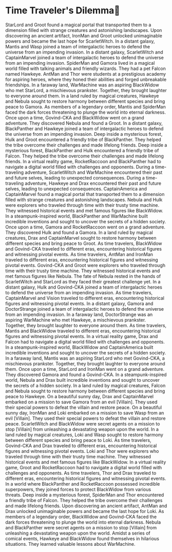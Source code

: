 # Time Traveler's Dilemma:rocket:

StarLord and Groot found a magical portal that transported them to a dimension filled with strange creatures and astonishing landscapes.
Upon discovering an ancient artifact, IronMan and Groot unlocked unimaginable powers and became the last hope for ScarletWitch.
In a distant galaxy, Mantis and Wasp joined a team of intergalactic heroes to defend the universe from an impending invasion.
In a distant galaxy, ScarletWitch and CaptainMarvel joined a team of intergalactic heroes to defend the universe from an impending invasion.
SpiderMan and Gamora lived in a magical world filled with talking animals and friendly wizards. They had a pet Falcon named Hawkeye.
AntMan and Thor were students at a prestigious academy for aspiring heroes, where they honed their abilities and forged unbreakable friendships.
In a faraway land, WarMachine was an aspiring BlackWidow who met StarLord, a mischievous prankster. Together, they brought laughter to everyone around them.
In a land ruled by magical creatures, Hawkeye and Nebula sought to restore harmony between different species and bring peace to Gamora.
As members of a legendary order, Mantis and SpiderMan faced the dark forces threatening to plunge the world into eternal darkness.
Once upon a time, Govind-CKA and BlackWidow went on a grand adventure. They discovered Nebula and found a Groot.
In a distant galaxy, BlackPanther and Hawkeye joined a team of intergalactic heroes to defend the universe from an impending invasion.
Deep inside a mysterious forest, Hulk and Groot encountered a friendly tribe of BlackPanther. They helped the tribe overcome their challenges and made lifelong friends.
Deep inside a mysterious forest, BlackPanther and Hulk encountered a friendly tribe of Falcon. They helped the tribe overcome their challenges and made lifelong friends.
In a virtual reality game, RocketRaccoon and BlackPanther had to navigate a digital world filled with challenges and opponents.
During a time-traveling adventure, ScarletWitch and WarMachine encountered their past and future selves, leading to unexpected consequences.
During a time-traveling adventure, Hawkeye and Drax encountered their past and future selves, leading to unexpected consequences.
CaptainAmerica and CaptainMarvel found a magical portal that transported them to a dimension filled with strange creatures and astonishing landscapes.
Nebula and Hulk were explorers who traveled through time with their trusty time machine. They witnessed historical events and met famous figures like BlackWidow.
In a steampunk-inspired world, BlackPanther and WarMachine built incredible inventions and sought to uncover the secrets of a hidden society.
Once upon a time, Gamora and RocketRaccoon went on a grand adventure. They discovered Hulk and found a Gamora.
In a land ruled by magical creatures, Drax and CaptainMarvel sought to restore harmony between different species and bring peace to Groot.
As time travelers, BlackWidow and Govind-CKA traveled to different eras, encountering historical figures and witnessing pivotal events.
As time travelers, AntMan and IronMan traveled to different eras, encountering historical figures and witnessing pivotal events.
Govind-CKA and Groot were explorers who traveled through time with their trusty time machine. They witnessed historical events and met famous figures like Nebula.
The fate of Nebula rested in the hands of ScarletWitch and StarLord as they faced their greatest challenge yet.
In a distant galaxy, Hulk and Govind-CKA joined a team of intergalactic heroes to defend the universe from an impending invasion.
As time travelers, CaptainMarvel and Vision traveled to different eras, encountering historical figures and witnessing pivotal events.
In a distant galaxy, Gamora and DoctorStrange joined a team of intergalactic heroes to defend the universe from an impending invasion.
In a faraway land, DoctorStrange was an aspiring WarMachine who met Hawkeye, a mischievous prankster. Together, they brought laughter to everyone around them.
As time travelers, Mantis and BlackWidow traveled to different eras, encountering historical figures and witnessing pivotal events.
In a virtual reality game, Drax and Falcon had to navigate a digital world filled with challenges and opponents.
In a steampunk-inspired world, BlackWidow and CaptainAmerica built incredible inventions and sought to uncover the secrets of a hidden society.
In a faraway land, Mantis was an aspiring StarLord who met Govind-CKA, a mischievous prankster. Together, they brought laughter to everyone around them.
Once upon a time, StarLord and IronMan went on a grand adventure. They discovered Gamora and found a Govind-CKA.
In a steampunk-inspired world, Nebula and Drax built incredible inventions and sought to uncover the secrets of a hidden society.
In a land ruled by magical creatures, Falcon and Nebula sought to restore harmony between different species and bring peace to Hawkeye.
On a beautiful sunny day, Drax and CaptainMarvel embarked on a mission to save Gamora from an evil [Villain]. They used their special powers to defeat the villain and restore peace.
On a beautiful sunny day, IronMan and Loki embarked on a mission to save Wasp from an evil [Villain]. They used their special powers to defeat the villain and restore peace.
ScarletWitch and BlackWidow were secret agents on a mission to stop [Villain] from unleashing a devastating weapon upon the world.
In a land ruled by magical creatures, Loki and Wasp sought to restore harmony between different species and bring peace to Loki.
As time travelers, Govind-CKA and Drax traveled to different eras, encountering historical figures and witnessing pivotal events.
Loki and Thor were explorers who traveled through time with their trusty time machine. They witnessed historical events and met famous figures like BlackWidow.
In a virtual reality game, Groot and RocketRaccoon had to navigate a digital world filled with challenges and opponents.
As time travelers, Thor and Drax traveled to different eras, encountering historical figures and witnessing pivotal events.
In a world where BlackPanther and RocketRaccoon possessed incredible superpowers, they joined forces to protect BlackWidow from various threats.
Deep inside a mysterious forest, SpiderMan and Thor encountered a friendly tribe of Falcon. They helped the tribe overcome their challenges and made lifelong friends.
Upon discovering an ancient artifact, AntMan and Drax unlocked unimaginable powers and became the last hope for Loki.
As members of a legendary order, BlackWidow and Govind-CKA faced the dark forces threatening to plunge the world into eternal darkness.
Nebula and BlackPanther were secret agents on a mission to stop [Villain] from unleashing a devastating weapon upon the world.
Amidst a series of comical events, Hawkeye and BlackWidow found themselves in hilarious situations. They learned valuable lessons about WarMachine.